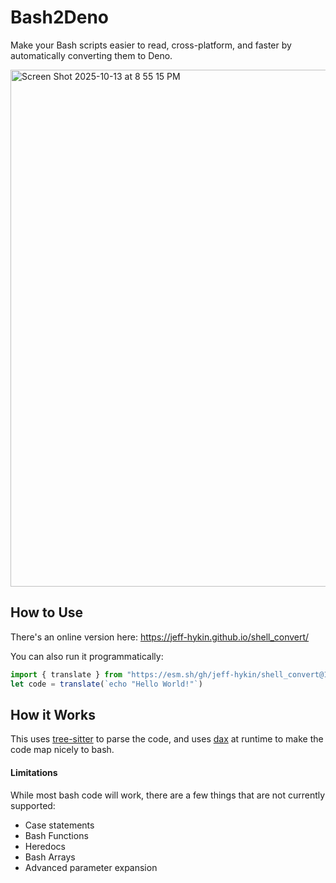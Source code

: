# Bash2Deno

Make your Bash scripts easier to read, cross-platform, and faster by automatically converting them to Deno.

<img width="1461" height="827" alt="Screen Shot 2025-10-13 at 8 55 15 PM" src="https://github.com/user-attachments/assets/983a310a-c570-4f5c-950a-56e974232be1" />

## How to Use

There's an online version here: https://jeff-hykin.github.io/shell_convert/

You can also run it programmatically:

```js
import { translate } from "https://esm.sh/gh/jeff-hykin/shell_convert@1.0.0/main/api.js"
let code = translate(`echo "Hello World!"`)
```

## How it Works

This uses [tree-sitter](https://tree-sitter.github.io/tree-sitter/) to parse the code, and uses [dax](https://github.com/dsherret/dax) at runtime to make the code map nicely to bash.


#### Limitations

While most bash code will work, there are a few things that are not currently supported:

- Case statements
- Bash Functions
- Heredocs
- Bash Arrays
- Advanced parameter expansion
